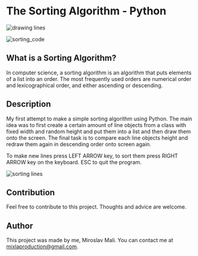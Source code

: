 # The Sorting Algorithm - Python

![drawing lines](https://user-images.githubusercontent.com/68731924/135721710-2b3c3a58-5106-45f0-9181-9b79fd7356bf.gif)

![sorting_code](https://user-images.githubusercontent.com/68731924/135641663-28330a2b-03cf-4a73-b7ed-f679198d0267.gif)

## What is a Sorting Algorithm?
In computer science, a sorting algorithm is an algorithm that puts elements of a list into an order. The most frequently used orders are numerical order and lexicographical order, and either ascending or descending.

## Description
My first attempt to make a simple sorting algorithm using Python. The main idea was to first create a certain amount of line objects from a class with fixed width and random height and put them into a list and then draw them onto the screen. The final task is to compare each line objects height and redraw them again in descending order onto screen again.

To make new lines press LEFT ARROW key, to sort them press RIGHT ARROW key on the keyboard. ESC to quit the program.

![sorting lines](https://user-images.githubusercontent.com/68731924/135721716-fa0a2fbe-dbaf-422c-a241-042eca7b54e9.gif)

## Contribution
Feel free to contribute to this project. Thoughts and advice are welcome.

## Author
This project was made by me, Miroslav Mali. You can contact me at mixlaproduction@gmail.com.

